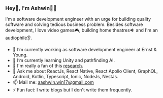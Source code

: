 ### Hey👋, I'm Ashwin👨‍💻

I'm a software development engineer with an urge for building quality software and solving tedious business problem. Besides software development, I love video games🎮, building home theatres🔉 and I'm an audiophile👂.

- 🔭 I’m currently working as software development engineer at Ernst & Young.
- 🌱 I’m currently learning Unity and pathfinding AI.
- 🤵 I'm really a fan of this <a href="https://openai.com/blog/emergent-tool-use/">research</a>.
- 💬 Ask me about ReactJs, React Native, React Apollo Client, GraphQL, Android, Kotlin, Typescript, Ionic, NodeJs, NestJs.
- 📫 Mail me: aashwin.win17@gmail.com
- ⚡ Fun fact: I write blogs but I don't write them frequently.

